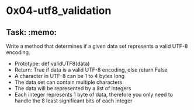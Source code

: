 <h1>0x04-utf8_validation</h1>

<h2>Task: :memo:</h2>
Write a method that determines if a given data set represents a valid UTF-8 encoding.

- Prototype: def validUTF8(data)<br>
- Return: True if data is a valid UTF-8 encoding, else return False<br>
- A character in UTF-8 can be 1 to 4 bytes long<br>
- The data set can contain multiple characters<br>
- The data will be represented by a list of integers<br>
- Each integer represents 1 byte of data, therefore you only need to handle the 8 least significant bits of each integer
